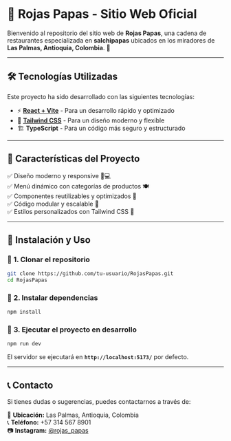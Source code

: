 # 🍟 **Rojas Papas - Sitio Web Oficial**  

Bienvenido al repositorio del sitio web de **Rojas Papas**, una cadena de restaurantes especializada en **salchipapas** ubicados en los miradores de **Las Palmas, Antioquia, Colombia**. 🌄  

---

## 🛠 **Tecnologías Utilizadas**  
Este proyecto ha sido desarrollado con las siguientes tecnologías:  

- ⚡ **[React + Vite](https://vitejs.dev/)** - Para un desarrollo rápido y optimizado  
- 🎨 **[Tailwind CSS](https://tailwindcss.com/)** - Para un diseño moderno y flexible  
- 🏗 **TypeScript** - Para un código más seguro y estructurado  

---

## 🎯 **Características del Proyecto**  

✅ Diseño moderno y responsive 📱💻  
✅ Menú dinámico con categorías de productos 🍽  
✅ Componentes reutilizables y optimizados 🔄  
✅ Código modular y escalable 🚀  
✅ Estilos personalizados con Tailwind CSS 🎨  

---

## 🚀 **Instalación y Uso**  

### 📌 **1. Clonar el repositorio**  
```sh
git clone https://github.com/tu-usuario/RojasPapas.git
cd RojasPapas
```

### 📌 **2. Instalar dependencias**  
```sh
npm install
```

### 📌 **3. Ejecutar el proyecto en desarrollo**  
```sh
npm run dev
```
El servidor se ejecutará en **`http://localhost:5173/`** por defecto.

---

## 📞 **Contacto**  
Si tienes dudas o sugerencias, puedes contactarnos a través de:  

📍 **Ubicación:** Las Palmas, Antioquia, Colombia  
📞 **Teléfono:** +57 314 567 8901  
📷 **Instagram:** [@rojas_papas]()  
